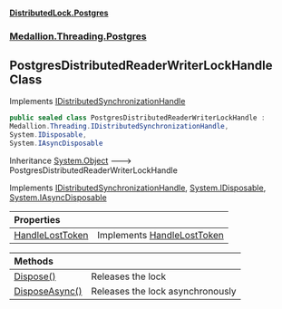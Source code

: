 #### [DistributedLock.Postgres](README.md 'README')
### [Medallion.Threading.Postgres](Medallion.Threading.Postgres.md 'Medallion.Threading.Postgres')

## PostgresDistributedReaderWriterLockHandle Class

Implements [IDistributedSynchronizationHandle](https://github.com/madelson/DistributedLock/tree/default-documentation/docs/api/DistributedLock.Core/IDistributedSynchronizationHandle.md 'Medallion.Threading.IDistributedSynchronizationHandle')

```csharp
public sealed class PostgresDistributedReaderWriterLockHandle :
Medallion.Threading.IDistributedSynchronizationHandle,
System.IDisposable,
System.IAsyncDisposable
```

Inheritance [System.Object](https://docs.microsoft.com/en-us/dotnet/api/System.Object 'System.Object') &#129106; PostgresDistributedReaderWriterLockHandle

Implements [IDistributedSynchronizationHandle](https://github.com/madelson/DistributedLock/tree/default-documentation/docs/api/DistributedLock.Core/IDistributedSynchronizationHandle.md 'Medallion.Threading.IDistributedSynchronizationHandle'), [System.IDisposable](https://docs.microsoft.com/en-us/dotnet/api/System.IDisposable 'System.IDisposable'), [System.IAsyncDisposable](https://docs.microsoft.com/en-us/dotnet/api/System.IAsyncDisposable 'System.IAsyncDisposable')

| Properties | |
| :--- | :--- |
| [HandleLostToken](PostgresDistributedReaderWriterLockHandle.HandleLostToken.md 'Medallion.Threading.Postgres.PostgresDistributedReaderWriterLockHandle.HandleLostToken') | Implements [HandleLostToken](https://github.com/madelson/DistributedLock/tree/default-documentation/docs/api/DistributedLock.Core/IDistributedSynchronizationHandle.HandleLostToken.md 'Medallion.Threading.IDistributedSynchronizationHandle.HandleLostToken') |

| Methods | |
| :--- | :--- |
| [Dispose()](PostgresDistributedReaderWriterLockHandle.Dispose().md 'Medallion.Threading.Postgres.PostgresDistributedReaderWriterLockHandle.Dispose()') | Releases the lock |
| [DisposeAsync()](PostgresDistributedReaderWriterLockHandle.DisposeAsync().md 'Medallion.Threading.Postgres.PostgresDistributedReaderWriterLockHandle.DisposeAsync()') | Releases the lock asynchronously |
